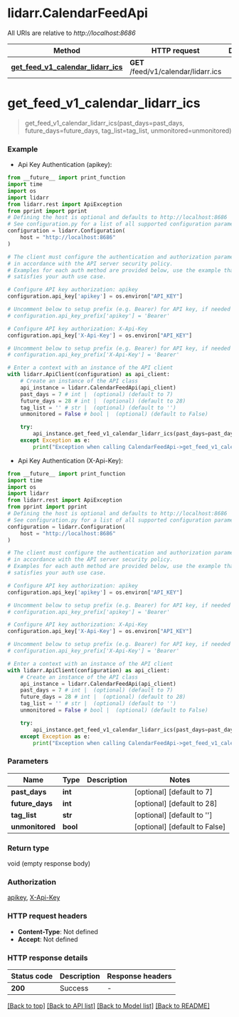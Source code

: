 # lidarr.CalendarFeedApi

All URIs are relative to *http://localhost:8686*

Method | HTTP request | Description
------------- | ------------- | -------------
[**get_feed_v1_calendar_lidarr_ics**](CalendarFeedApi.md#get_feed_v1_calendar_lidarr_ics) | **GET** /feed/v1/calendar/lidarr.ics | 


# **get_feed_v1_calendar_lidarr_ics**
> get_feed_v1_calendar_lidarr_ics(past_days=past_days, future_days=future_days, tag_list=tag_list, unmonitored=unmonitored)



### Example

* Api Key Authentication (apikey):
```python
from __future__ import print_function
import time
import os
import lidarr
from lidarr.rest import ApiException
from pprint import pprint
# Defining the host is optional and defaults to http://localhost:8686
# See configuration.py for a list of all supported configuration parameters.
configuration = lidarr.Configuration(
    host = "http://localhost:8686"
)

# The client must configure the authentication and authorization parameters
# in accordance with the API server security policy.
# Examples for each auth method are provided below, use the example that
# satisfies your auth use case.

# Configure API key authorization: apikey
configuration.api_key['apikey'] = os.environ["API_KEY"]

# Uncomment below to setup prefix (e.g. Bearer) for API key, if needed
# configuration.api_key_prefix['apikey'] = 'Bearer'

# Configure API key authorization: X-Api-Key
configuration.api_key['X-Api-Key'] = os.environ["API_KEY"]

# Uncomment below to setup prefix (e.g. Bearer) for API key, if needed
# configuration.api_key_prefix['X-Api-Key'] = 'Bearer'

# Enter a context with an instance of the API client
with lidarr.ApiClient(configuration) as api_client:
    # Create an instance of the API class
    api_instance = lidarr.CalendarFeedApi(api_client)
    past_days = 7 # int |  (optional) (default to 7)
    future_days = 28 # int |  (optional) (default to 28)
    tag_list = '' # str |  (optional) (default to '')
    unmonitored = False # bool |  (optional) (default to False)

    try:
        api_instance.get_feed_v1_calendar_lidarr_ics(past_days=past_days, future_days=future_days, tag_list=tag_list, unmonitored=unmonitored)
    except Exception as e:
        print("Exception when calling CalendarFeedApi->get_feed_v1_calendar_lidarr_ics: %s\n" % e)
```

* Api Key Authentication (X-Api-Key):
```python
from __future__ import print_function
import time
import os
import lidarr
from lidarr.rest import ApiException
from pprint import pprint
# Defining the host is optional and defaults to http://localhost:8686
# See configuration.py for a list of all supported configuration parameters.
configuration = lidarr.Configuration(
    host = "http://localhost:8686"
)

# The client must configure the authentication and authorization parameters
# in accordance with the API server security policy.
# Examples for each auth method are provided below, use the example that
# satisfies your auth use case.

# Configure API key authorization: apikey
configuration.api_key['apikey'] = os.environ["API_KEY"]

# Uncomment below to setup prefix (e.g. Bearer) for API key, if needed
# configuration.api_key_prefix['apikey'] = 'Bearer'

# Configure API key authorization: X-Api-Key
configuration.api_key['X-Api-Key'] = os.environ["API_KEY"]

# Uncomment below to setup prefix (e.g. Bearer) for API key, if needed
# configuration.api_key_prefix['X-Api-Key'] = 'Bearer'

# Enter a context with an instance of the API client
with lidarr.ApiClient(configuration) as api_client:
    # Create an instance of the API class
    api_instance = lidarr.CalendarFeedApi(api_client)
    past_days = 7 # int |  (optional) (default to 7)
    future_days = 28 # int |  (optional) (default to 28)
    tag_list = '' # str |  (optional) (default to '')
    unmonitored = False # bool |  (optional) (default to False)

    try:
        api_instance.get_feed_v1_calendar_lidarr_ics(past_days=past_days, future_days=future_days, tag_list=tag_list, unmonitored=unmonitored)
    except Exception as e:
        print("Exception when calling CalendarFeedApi->get_feed_v1_calendar_lidarr_ics: %s\n" % e)
```

### Parameters

Name | Type | Description  | Notes
------------- | ------------- | ------------- | -------------
 **past_days** | **int**|  | [optional] [default to 7]
 **future_days** | **int**|  | [optional] [default to 28]
 **tag_list** | **str**|  | [optional] [default to &#39;&#39;]
 **unmonitored** | **bool**|  | [optional] [default to False]

### Return type

void (empty response body)

### Authorization

[apikey](../README.md#apikey), [X-Api-Key](../README.md#X-Api-Key)

### HTTP request headers

 - **Content-Type**: Not defined
 - **Accept**: Not defined

### HTTP response details
| Status code | Description | Response headers |
|-------------|-------------|------------------|
**200** | Success |  -  |

[[Back to top]](#) [[Back to API list]](../README.md#documentation-for-api-endpoints) [[Back to Model list]](../README.md#documentation-for-models) [[Back to README]](../README.md)

